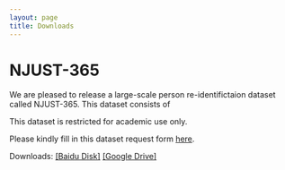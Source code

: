 ```yaml
---
layout: page
title: Downloads
---
```


# NJUST-365

We are pleased to release a large-scale person re-identifictaion dataset called NJUST-365. This dataset consists of 

This dataset is restricted for academic use only.


Please kindly fill in this dataset request form [here](http://eforms).

Downloads: [[Baidu Disk]](http://www.baidu.com) [[Google Drive]](http://drive.google.com)
